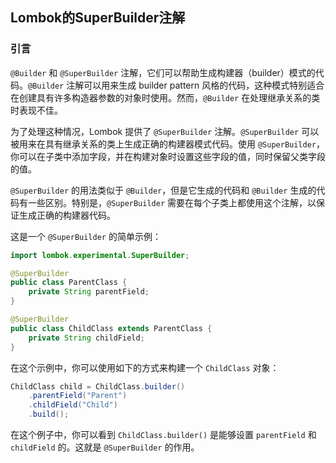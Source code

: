 ## Lombok的SuperBuilder注解

### 引言    
`@Builder` 和 `@SuperBuilder` 注解，它们可以帮助生成构建器（builder）模式的代码。`@Builder` 注解可以用来生成 builder pattern 风格的代码，这种模式特别适合在创建具有许多构造器参数的对象时使用。然而，`@Builder` 在处理继承关系的类时表现不佳。  

为了处理这种情况，Lombok 提供了 `@SuperBuilder` 注解。`@SuperBuilder` 可以被用来在具有继承关系的类上生成正确的构建器模式代码。使用 `@SuperBuilder`，你可以在子类中添加字段，并在构建对象时设置这些字段的值，同时保留父类字段的值。      

`@SuperBuilder` 的用法类似于 `@Builder`，但是它生成的代码和 `@Builder` 生成的代码有一些区别。特别是，`@SuperBuilder` 需要在每个子类上都使用这个注解，以保证生成正确的构建器代码。   

这是一个 `@SuperBuilder` 的简单示例：   

```java
import lombok.experimental.SuperBuilder;

@SuperBuilder
public class ParentClass {
    private String parentField;
}

@SuperBuilder
public class ChildClass extends ParentClass {
    private String childField;
}
```

在这个示例中，你可以使用如下的方式来构建一个 `ChildClass` 对象：    

```java
ChildClass child = ChildClass.builder()
    .parentField("Parent")
    .childField("Child")
    .build();
```
在这个例子中，你可以看到 `ChildClass.builder()` 是能够设置 `parentField` 和 `childField` 的。这就是 `@SuperBuilder` 的作用。    